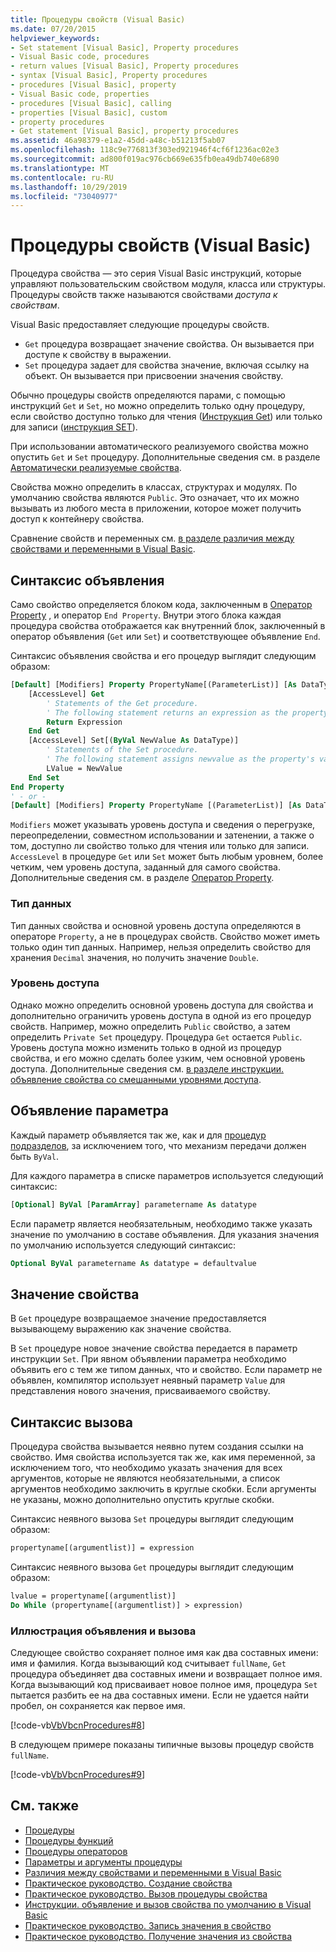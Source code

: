 ```yaml
---
title: Процедуры свойств (Visual Basic)
ms.date: 07/20/2015
helpviewer_keywords:
- Set statement [Visual Basic], Property procedures
- Visual Basic code, procedures
- return values [Visual Basic], Property procedures
- syntax [Visual Basic], Property procedures
- procedures [Visual Basic], property
- Visual Basic code, properties
- procedures [Visual Basic], calling
- properties [Visual Basic], custom
- property procedures
- Get statement [Visual Basic], property procedures
ms.assetid: 46a98379-e1a2-45dd-a48c-b51213f5ab07
ms.openlocfilehash: 118c9e776813f303ed921946f4cf6f1236ac02e3
ms.sourcegitcommit: ad800f019ac976cb669e635fb0ea49db740e6890
ms.translationtype: MT
ms.contentlocale: ru-RU
ms.lasthandoff: 10/29/2019
ms.locfileid: "73040977"
---
```

# <a name="property-procedures-visual-basic"></a>Процедуры свойств (Visual Basic)

Процедура свойства — это серия Visual Basic инструкций, которые управляют пользовательским свойством модуля, класса или структуры. Процедуры свойств также называются свойствами *доступа к свойствам*.

Visual Basic предоставляет следующие процедуры свойств.

- `Get` процедура возвращает значение свойства. Он вызывается при доступе к свойству в выражении.
- `Set` процедура задает для свойства значение, включая ссылку на объект. Он вызывается при присвоении значения свойству.

Обычно процедуры свойств определяются парами, с помощью инструкций `Get` и `Set`, но можно определить только одну процедуру, если свойство доступно только для чтения ([Инструкция Get](../../../../visual-basic/language-reference/statements/get-statement.md)) или только для записи ([инструкция SET](../../../../visual-basic/language-reference/statements/set-statement.md)).

При использовании автоматического реализуемого свойства можно опустить `Get` и `Set` процедуру. Дополнительные сведения см. в разделе [Автоматически реализуемые свойства](./auto-implemented-properties.md).

Свойства можно определить в классах, структурах и модулях. По умолчанию свойства являются `Public`. Это означает, что их можно вызывать из любого места в приложении, которое может получить доступ к контейнеру свойства.

Сравнение свойств и переменных см. [в разделе различия между свойствами и переменными в Visual Basic](differences-between-properties-and-variables.md).

## <a name="declaration-syntax"></a>Синтаксис объявления

Само свойство определяется блоком кода, заключенным в [Оператор Property](../../../../visual-basic/language-reference/statements/property-statement.md) , и оператор `End Property`. Внутри этого блока каждая процедура свойства отображается как внутренний блок, заключенный в оператор объявления (`Get` или `Set`) и соответствующее объявление `End`.

Синтаксис объявления свойства и его процедур выглядит следующим образом:

```vb
[Default] [Modifiers] Property PropertyName[(ParameterList)] [As DataType]
    [AccessLevel] Get
        ' Statements of the Get procedure.
        ' The following statement returns an expression as the property's value.
        Return Expression
    End Get
    [AccessLevel] Set[(ByVal NewValue As DataType)]
        ' Statements of the Set procedure.
        ' The following statement assigns newvalue as the property's value.
        LValue = NewValue
    End Set
End Property
' - or -
[Default] [Modifiers] Property PropertyName [(ParameterList)] [As DataType]
```

`Modifiers` может указывать уровень доступа и сведения о перегрузке, переопределении, совместном использовании и затенении, а также о том, доступно ли свойство только для чтения или только для записи. `AccessLevel` в процедуре `Get` или `Set` может быть любым уровнем, более четким, чем уровень доступа, заданный для самого свойства. Дополнительные сведения см. в разделе [Оператор Property](../../../../visual-basic/language-reference/statements/property-statement.md).

### <a name="data-type"></a>Тип данных

Тип данных свойства и основной уровень доступа определяются в операторе `Property`, а не в процедурах свойств. Свойство может иметь только один тип данных. Например, нельзя определить свойство для хранения `Decimal` значения, но получить значение `Double`.

### <a name="access-level"></a>Уровень доступа

Однако можно определить основной уровень доступа для свойства и дополнительно ограничить уровень доступа в одной из его процедур свойств. Например, можно определить `Public` свойство, а затем определить `Private Set` процедуру. Процедура `Get` остается `Public`. Уровень доступа можно изменить только в одной из процедур свойства, и его можно сделать более узким, чем основной уровень доступа. Дополнительные сведения см. [в разделе инструкции. объявление свойства со смешанными уровнями доступа](how-to-declare-a-property-with-mixed-access-levels.md).

## <a name="parameter-declaration"></a>Объявление параметра

Каждый параметр объявляется так же, как и для [процедур подразделов](sub-procedures.md), за исключением того, что механизм передачи должен быть `ByVal`.

Для каждого параметра в списке параметров используется следующий синтаксис:

```vb
[Optional] ByVal [ParamArray] parametername As datatype
```

Если параметр является необязательным, необходимо также указать значение по умолчанию в составе объявления. Для указания значения по умолчанию используется следующий синтаксис:

```vb
Optional ByVal parametername As datatype = defaultvalue
```

## <a name="property-value"></a>Значение свойства

В `Get` процедуре возвращаемое значение предоставляется вызывающему выражению как значение свойства.

В `Set` процедуре новое значение свойства передается в параметр инструкции `Set`. При явном объявлении параметра необходимо объявить его с тем же типом данных, что и свойство. Если параметр не объявлен, компилятор использует неявный параметр `Value` для представления нового значения, присваиваемого свойству.

## <a name="calling-syntax"></a>Синтаксис вызова

Процедура свойства вызывается неявно путем создания ссылки на свойство. Имя свойства используется так же, как имя переменной, за исключением того, что необходимо указать значения для всех аргументов, которые не являются необязательными, а список аргументов необходимо заключить в круглые скобки. Если аргументы не указаны, можно дополнительно опустить круглые скобки.

Синтаксис неявного вызова `Set` процедуры выглядит следующим образом:

```vb
propertyname[(argumentlist)] = expression
```

Синтаксис неявного вызова `Get` процедуры выглядит следующим образом:

```vb
lvalue = propertyname[(argumentlist)]
Do While (propertyname[(argumentlist)] > expression)
```

### <a name="illustration-of-declaration-and-call"></a>Иллюстрация объявления и вызова

Следующее свойство сохраняет полное имя как два составных имени: имя и фамилия. Когда вызывающий код считывает `fullName`, `Get` процедура объединяет два составных имени и возвращает полное имя. Когда вызывающий код присваивает новое полное имя, процедура `Set` пытается разбить ее на два составных имени. Если не удается найти пробел, он сохраняется как первое имя.

[!code-vb[VbVbcnProcedures#8](~/samples/snippets/visualbasic/VS_Snippets_VBCSharp/VbVbcnProcedures/VB/Class1.vb#8)]

В следующем примере показаны типичные вызовы процедур свойств `fullName`.

[!code-vb[VbVbcnProcedures#9](~/samples/snippets/visualbasic/VS_Snippets_VBCSharp/VbVbcnProcedures/VB/Class1.vb#9)]

## <a name="see-also"></a>См. также

- [Процедуры](index.md)
- [Процедуры функций](function-procedures.md)
- [Процедуры операторов](operator-procedures.md)
- [Параметры и аргументы процедуры](procedure-parameters-and-arguments.md)
- [Различия между свойствами и переменными в Visual Basic](differences-between-properties-and-variables.md)
- [Практическое руководство. Создание свойства](how-to-create-a-property.md)
- [Практическое руководство. Вызов процедуры свойства](how-to-call-a-property-procedure.md)
- [Инструкции. объявление и вызов свойства по умолчанию в Visual Basic](how-to-declare-and-call-a-default-property.md)
- [Практическое руководство. Запись значения в свойство](how-to-put-a-value-in-a-property.md)
- [Практическое руководство. Получение значения из свойства](how-to-get-a-value-from-a-property.md)
